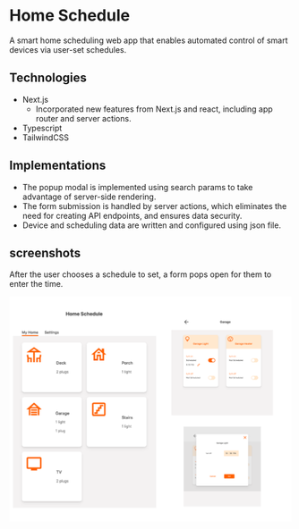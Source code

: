 # Home Schedule

A smart home scheduling web app that enables automated control of smart devices via user-set schedules.

## Technologies
- Next.js
  * Incorporated new features from Next.js and react, including app router and server actions.
- Typescript
- TailwindCSS

## Implementations

* The popup modal is implemented using search params to take advantage of server-side rendering.
* The form submission is handled by server actions, which eliminates the need for creating API endpoints, and ensures data security.
* Device and scheduling data are written and configured using json file.


## screenshots

After the user chooses a schedule to set, a form pops open for them to enter the time.

![screen](/screen/screen.png)




